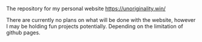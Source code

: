 The repository for my personal website https://unoriginality.win/ 

There are currently no plans on what will be done with the website, however I may be holding fun projects potentially. Depending on the limitation of github pages.
